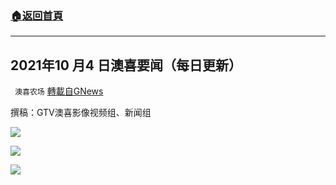 ###  [:house:返回首頁](https://github.com/ourhimalayas/txt)
---


## 2021年10 月4 日澳喜要闻（每日更新）
` 澳喜农场` [轉載自GNews](https://gnews.org/zh-hans/1573476/)

撰稿：GTV澳喜影像视频组、新闻组

![](https://assets.gnews.org/wp-content/uploads/2021/10/image0-11.jpg)

![](https://assets.gnews.org/wp-content/uploads/2021/10/image1.jpg)

![](https://assets.gnews.org/wp-content/uploads/2021/10/澳喜图标2-1.jpg)
